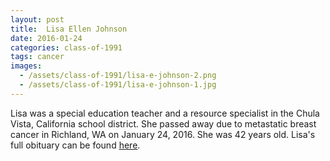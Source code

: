 ```yaml
---
layout: post
title:  Lisa Ellen Johnson
date: 2016-01-24
categories: class-of-1991
tags: cancer
images:
  - /assets/class-of-1991/lisa-e-johnson-2.png
  - /assets/class-of-1991/lisa-e-johnson-1.jpg
---
```

Lisa was a special education teacher and a resource specialist in the Chula Vista, California school district. She passed away due to metastatic breast cancer in Richland, WA on January 24, 2016.  She was 42 years old.  Lisa's full obituary can be found [here](http://tinyurl.com/hdj29h8).
